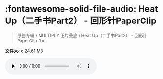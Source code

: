 # :fontawesome-solid-file-audio: Heat Up（二手书Part2） - 回形针PaperClip

> 原创专辑 / MULTIPLY 正片叠底 / Heat Up（二手书Part2） - 回形针PaperClip.flac

**文件大小**: 24.61 MB

<audio preload="none" controls><source src="https://file.hsyhx.top/原创专辑/MULTIPLY_正片叠底/Heat Up（二手书Part2） - 回形针PaperClip.flac" type="audio/mpeg">您的浏览器不支持此音频格式</audio>